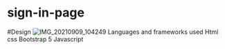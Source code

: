 # sign-in-page
#Design
![IMG_20210909_104249](https://user-images.githubusercontent.com/54191980/205397094-2ed7607d-6b05-4b34-8bee-6ee1de8812dc.jpg)
Languages and frameworks used
Html
css
Bootstrap 5
Javascript
